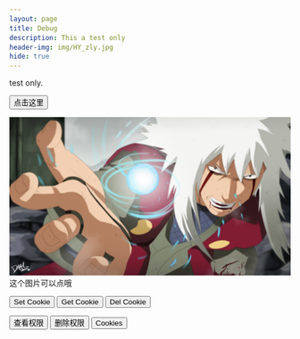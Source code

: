 ```yaml
---
layout: page
title: Debug
description: This a test only 
header-img: img/HY_zly.jpg
hide: true
---
```


test only.

<button type="button" onclick="alert('Welcome!')">点击这里</button>

<script>
function changeImage()
{
	var element = document.getElementById('t_cg_pic');
		if(element.src.match("/img/HY_zly.jpg"))
		{
			element.src="/img/HY_mr.jpg";
		}
		else
		{
			element.src="/img/HY_zly.jpg";
		}
}
</script>

<script>
function see_Quan_name()
{
	alert("A");
	var x_Quan_name = document.getElementById("Quan_name");
	alert("B");
	x_Quan_name.innerHTML = "当前权限:"+getCookie('Quan_name');
	alert("C");
}
</script>

<img src="/img/HY_zly.jpg" onclick="changeImage()" id="t_cg_pic" alt="img test" /> 
这个图片可以点哦  

<button type="button" onclick="setCookie('test_c','666','s10')" >Set Cookie</button>
<button type="button" onclick="alert(getCookie('test_c'))">Get Cookie</button>
<button type="button" onclick="delCookie('test_c')">Del Cookie</button>

<p id="Quan_name"></p>
<button onclick="see_Quan_name()" type="button" class="btn btn-block btn-info">查看权限</button>
<button onclick="delCookie('Quan_name')" type="button" class="btn btn-block btn-info">删除权限</button>
<button onclick="alert(document.cookie)" type="button" class="btn btn-block btn-info">Cookies</button>

